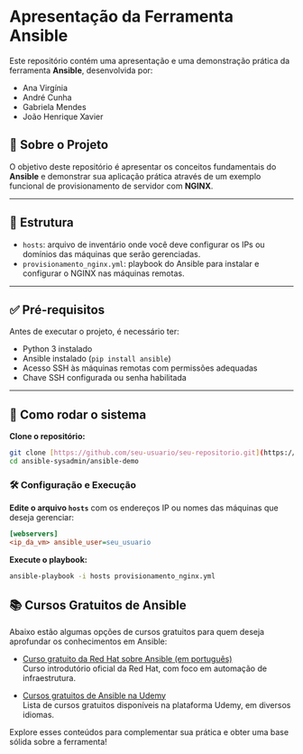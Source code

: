 # Apresentação da Ferramenta Ansible

Este repositório contém uma apresentação e uma demonstração prática da ferramenta **Ansible**, desenvolvida por:

- Ana Virgínia  
- André Cunha  
- Gabriela Mendes  
- João Henrique Xavier  

## 📌 Sobre o Projeto

O objetivo deste repositório é apresentar os conceitos fundamentais do **Ansible** e demonstrar sua aplicação prática através de um exemplo funcional de provisionamento de servidor com **NGINX**.

---

## 📁 Estrutura


- `hosts`: arquivo de inventário onde você deve configurar os IPs ou domínios das máquinas que serão gerenciadas.
- `provisionamento_nginx.yml`: playbook do Ansible para instalar e configurar o NGINX nas máquinas remotas.

---

## ✅ Pré-requisitos

Antes de executar o projeto, é necessário ter:

- Python 3 instalado
- Ansible instalado (`pip install ansible`)
- Acesso SSH às máquinas remotas com permissões adequadas
- Chave SSH configurada ou senha habilitada

---

## 🚀 Como rodar o sistema

**Clone o repositório:**

```bash
git clone [https://github.com/seu-usuario/seu-repositorio.git](https://github.com/anavirginianery/ansible-sysadmin.git)
cd ansible-sysadmin/ansible-demo
```

### 🛠️ Configuração e Execução

**Edite o arquivo `hosts`** com os endereços IP ou nomes das máquinas que deseja gerenciar:

```ini
[webservers]
<ip_da_vm> ansible_user=seu_usuario
```

**Execute o playbook:**

```bash
ansible-playbook -i hosts provisionamento_nginx.yml
```

## 📚 Cursos Gratuitos de Ansible

Abaixo estão algumas opções de cursos gratuitos para quem deseja aprofundar os conhecimentos em Ansible:

- [Curso gratuito da Red Hat sobre Ansible (em português)](https://www.redhat.com/pt-br/blog/new-free-ansible-course)  
  Curso introdutório oficial da Red Hat, com foco em automação de infraestrutura.

- [Cursos gratuitos de Ansible na Udemy](https://www.udemy.com/pt/topic/ansible/free/)  
  Lista de cursos gratuitos disponíveis na plataforma Udemy, em diversos idiomas.

Explore esses conteúdos para complementar sua prática e obter uma base sólida sobre a ferramenta!

